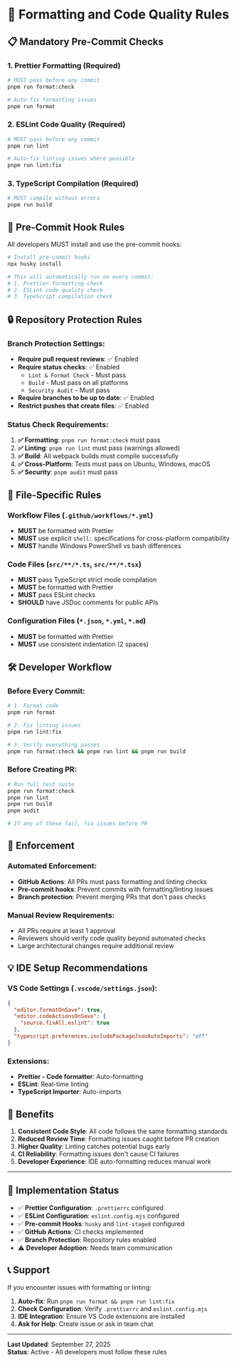 # 🎯 Formatting and Code Quality Rules

## 📋 Mandatory Pre-Commit Checks

### 1. **Prettier Formatting** (Required)
```bash
# MUST pass before any commit
pnpm run format:check

# Auto-fix formatting issues
pnpm run format
```

### 2. **ESLint Code Quality** (Required)
```bash
# MUST pass before any commit  
pnpm run lint

# Auto-fix linting issues where possible
pnpm run lint:fix
```

### 3. **TypeScript Compilation** (Required)
```bash
# MUST compile without errors
pnpm run build
```

## 🚫 Pre-Commit Hook Rules

All developers MUST install and use the pre-commit hooks:

```bash
# Install pre-commit hooks
npx husky install

# This will automatically run on every commit:
# 1. Prettier formatting check
# 2. ESLint code quality check  
# 3. TypeScript compilation check
```

## 🔒 Repository Protection Rules

### Branch Protection Settings:
- **Require pull request reviews**: ✅ Enabled
- **Require status checks**: ✅ Enabled
  - `Lint & Format Check` - Must pass
  - `Build` - Must pass on all platforms
  - `Security Audit` - Must pass
- **Require branches to be up to date**: ✅ Enabled
- **Restrict pushes that create files**: ✅ Enabled

### Status Check Requirements:
1. **✅ Formatting**: `pnpm run format:check` must pass
2. **✅ Linting**: `pnpm run lint` must pass (warnings allowed)
3. **✅ Build**: All webpack builds must compile successfully
4. **✅ Cross-Platform**: Tests must pass on Ubuntu, Windows, macOS
5. **✅ Security**: `pnpm audit` must pass

## 📝 File-Specific Rules

### Workflow Files (`.github/workflows/*.yml`)
- **MUST** be formatted with Prettier
- **MUST** use explicit `shell:` specifications for cross-platform compatibility
- **MUST** handle Windows PowerShell vs bash differences

### Code Files (`src/**/*.ts`, `src/**/*.tsx`)
- **MUST** pass TypeScript strict mode compilation
- **MUST** be formatted with Prettier
- **MUST** pass ESLint checks
- **SHOULD** have JSDoc comments for public APIs

### Configuration Files (`*.json`, `*.yml`, `*.md`)
- **MUST** be formatted with Prettier
- **MUST** use consistent indentation (2 spaces)

## 🛠️ Developer Workflow

### Before Every Commit:
```bash
# 1. Format code
pnpm run format

# 2. Fix linting issues
pnpm run lint:fix

# 3. Verify everything passes
pnpm run format:check && pnpm run lint && pnpm run build
```

### Before Creating PR:
```bash
# Run full test suite
pnpm run format:check
pnpm run lint  
pnpm run build
pnpm audit

# If any of these fail, fix issues before PR
```

## 🚨 Enforcement

### Automated Enforcement:
- **GitHub Actions**: All PRs must pass formatting and linting checks
- **Pre-commit hooks**: Prevent commits with formatting/linting issues
- **Branch protection**: Prevent merging PRs that don't pass checks

### Manual Review Requirements:
- All PRs require at least 1 approval
- Reviewers should verify code quality beyond automated checks
- Large architectural changes require additional review

## 💡 IDE Setup Recommendations

### VS Code Settings (`.vscode/settings.json`):
```json
{
  "editor.formatOnSave": true,
  "editor.codeActionsOnSave": {
    "source.fixAll.eslint": true
  },
  "typescript.preferences.includePackageJsonAutoImports": "off"
}
```

### Extensions:
- **Prettier - Code formatter**: Auto-formatting
- **ESLint**: Real-time linting
- **TypeScript Importer**: Auto-imports

## 🎯 Benefits

1. **Consistent Code Style**: All code follows the same formatting standards
2. **Reduced Review Time**: Formatting issues caught before PR creation
3. **Higher Quality**: Linting catches potential bugs early
4. **CI Reliability**: Formatting issues don't cause CI failures
5. **Developer Experience**: IDE auto-formatting reduces manual work

---

## 🔧 Implementation Status

- ✅ **Prettier Configuration**: `.prettierrc` configured
- ✅ **ESLint Configuration**: `eslint.config.mjs` configured  
- ✅ **Pre-commit Hooks**: `husky` and `lint-staged` configured
- ✅ **GitHub Actions**: CI checks implemented
- ✅ **Branch Protection**: Repository rules enabled
- ⚠️ **Developer Adoption**: Needs team communication

## 📞 Support

If you encounter issues with formatting or linting:

1. **Auto-fix**: Run `pnpm run format && pnpm run lint:fix`
2. **Check Configuration**: Verify `.prettierrc` and `eslint.config.mjs`
3. **IDE Integration**: Ensure VS Code extensions are installed
4. **Ask for Help**: Create issue or ask in team chat

---

**Last Updated**: September 27, 2025  
**Status**: Active - All developers must follow these rules